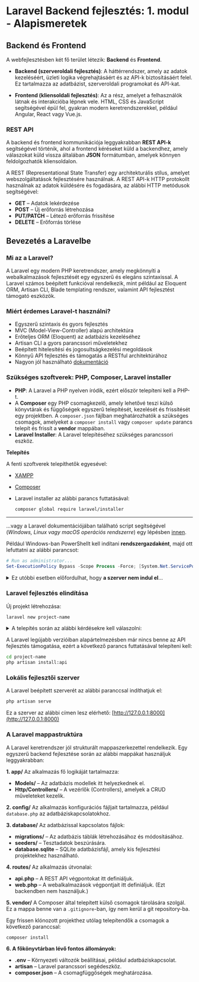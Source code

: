 # Laravel Backend fejlesztés: 1. modul - Alapismeretek

## Backend és Frontend
A webfejlesztésben két fő terület létezik: **Backend** és **Frontend**.

- **Backend (szerveroldali fejlesztés)**: A háttérrendszer, amely az adatok kezeléséért, üzleti logika végrehajtásáért és az API-k biztosításáért felel. Ez tartalmazza az adatbázist, szerveroldali programokat és API-kat. 

- **Frontend (kliensoldali fejlesztés)**: Az a rész, amelyet a felhasználók látnak és interakcióba lépnek vele. HTML, CSS és JavaScript segítségével épül fel, gyakran modern keretrendszerekkel, például Angular, React vagy Vue.js.

### REST API

A backend és frontend kommunikációja leggyakrabban **REST API-k** segítségével történik, ahol a frontend kéréseket küld a backendhez, amely válaszokat küld vissza általában **JSON** formátumban, amelyek könnyen feldolgozhatók kliensoldalon.

A REST (Representational State Transfer) egy architekturális stílus, amelyet webszolgáltatások fejlesztésére használnak. A REST API-k HTTP protokollt használnak az adatok küldésére és fogadására, az alábbi HTTP metódusok segítségével:
- **GET** – Adatok lekérdezése
- **POST** – Új erőforrás létrehozása
- **PUT/PATCH** – Létező erőforrás frissítése
- **DELETE** – Erőforrás törlése

## Bevezetés a Laravelbe

### Mi az a Laravel?
A Laravel egy modern PHP keretrendszer, amely megkönnyíti a webalkalmazások fejlesztését egy egyszerű és elegáns szintaxissal. A Laravel számos beépített funkcióval rendelkezik, mint például az Eloquent ORM, Artisan CLI, Blade templating rendszer, valamint API fejlesztést támogató eszközök.

### Miért érdemes Laravel-t használni?
- Egyszerű szintaxis és gyors fejlesztés
- MVC (Model-View-Controller) alapú architektúra
- Erőteljes ORM (Eloquent) az adatbázis kezeléséhez
- Artisan CLI a gyors parancssori műveletekhez
- Beépített hitelesítési és jogosultságkezelési megoldások
- Könnyű API fejlesztés és támogatás a RESTful architektúrához
- Nagyon jól használható [dokumentáció](https://laravel.com/docs)

### Szükséges szoftverek: **PHP, Composer, Laravel installer**

- **PHP**: A Laravel a PHP nyelven íródik, ezért először telepíteni kell a PHP-t.
- A **Composer** egy PHP csomagkezelő, amely lehetővé teszi külső könyvtárak és függőségek egyszerű telepítését, kezelését és frissítését egy projektben. A `composer.json` fájlban meghatározhatók a szükséges csomagok, amelyeket a `composer install` vagy `composer update` parancs telepít és frissít a **vendor** mappában.
- **Laravel Installer**: A Laravel telepítéséhez szükséges parancssori eszköz.

**Telepítés**

A fenti szoftverek telepíthetők egyesével:
 - [XAMPP](https://www.apachefriends.org/hu/index.html)
 - [Composer](https://getcomposer.org)
 - Laravel installer az alábbi parancs futtatásával:
 
    ```sh
    composer global require laravel/installer
    ```
---

 ...vagy a Laravel dokumentációjában található script segítségével (*Windows, Linux vagy macOS operációs rendszerre*) egy lépésben [innen](https://laravel.com/docs/11.x/installation#installing-php).

Például Windows-ban PowerShellt kell indítani **rendszergazdaként**, majd ott lefuttatni az alábbi parancsot:
```powershell
# Run as administrator...
Set-ExecutionPolicy Bypass -Scope Process -Force; [System.Net.ServicePointManager]::SecurityProtocol = [System.Net.ServicePointManager]::SecurityProtocol -bor 3072; iex ((New-Object System.Net.WebClient).DownloadString('https://php.new/install/windows/8.4'))
```

<details>
<summary>Ez utóbbi esetben előfordulhat, hogy <b>a szerver nem indul el</b>...</summary>

Ha a szerver az alábbi hibaüzenettel nem indul el:

```sh
Failed to listen on 127.0.0.1:8000 (reason: ?)
Failed to listen on 127.0.0.1:8001 (reason: ?)
...
```

Keressük meg a `php.ini` fájlt a következő helyen:

```sh
c:\Users\<username>\.config\herd-lite\bin\php.ini 
```

és töröljük ki az 'E' betűt a `variables_order` sorban:

```php
variables_order = "EGPCS"
helyett
variables_order = "GPCS"
```
</details>


### Laravel fejlesztés elindítása
Új projekt létrehozása:

```sh
laravel new project-name
```
<details>
<summary>A telepítés során az alábbi kérdésekre kell válaszolni:</summary>

- Would you like to install a starter kit? **Válasz**: none
- Which testing framework do you prefer? **Válasz**: tetszőleges (monst nem fogunk automata teszteket írni semelyik redszerben)
- Would you like to initialize a Git repository? **Válasz**: tetszőleges. Ha szerétnénk verziókezelést használni, akkor igen, egyébként nem.
- Which database will your application use? **Válasz**: sqlite
- Would you like to run the default database migrations? **Válasz**: yes.
 
</details>

A Laravel legújabb verzióiban alapártelmezésben már nincs benne az API fejlesztés támogatása, ezért a következő parancs futtatásával telepíteni kell:

```sh
cd project-name
php artisan install:api
```

### Lokális fejlesztői szerver
A Laravel beépített szerverét az alábbi paranccsal indíthatjuk el:

```sh
php artisan serve
```

Ez a szerver az alábbi címen lesz elérhető: [http://127.0.0.1:8000](http://127.0.0.1:8000)

### A Laravel mappastruktúra

A Laravel keretrendszer jól strukturált mappaszerkezettel rendelkezik. Egy egyszerű backend fejlesztése során az alábbi mappákat használjuk leggyakrabban:

**1. app/**
Az alkalmazás fő logikáját tartalmazza:
- **Models/** – Az adatbázis modellek itt helyezkednek el.
- **Http/Controllers/** – A vezérlők (Controllers), amelyek a CRUD műveleteket kezelik.

**2. config/**
Az alkalmazás konfigurációs fájljait tartalmazza, például `database.php` az adatbáziskapcsolatokhoz.

**3. database/**
Az adatbázissal kapcsolatos fájlok:
- **migrations/** – Az adatbázis táblák létrehozásához és módosításához.
- **seeders/** – Tesztadatok beszúrására.
- **database.sqlite** – SQLite adatbázisfájl, amely kis fejlesztési projektekhez használható.

**4. routes/**
Az alkalmazás útvonalai:
- **api.php** – A REST API végpontokat itt definiáljuk.
- **web.php** – A webalkalmazások végpontjait itt definiáljuk. (Ezt backendben nem használjuk.)

**5. vendor/**
A Composer által telepített külső csomagok tárolására szolgál. Ez a mappa benne van a `.gitignore`-ban, így nem kerül a git repository-ba.

Egy frissen klónozott projekthez utólag telepítendők a csomagok a következő paranccsal:
```sh
composer install
```

**6. A főkönyvtárban lévő fontos állományok:**
- **.env** – Környezeti változók beállításai, például adatbáziskapcsolat.
- **artisan** – Laravel parancssori segédeszköz.
- **composer.json** – A csomagfüggőségek meghatározása.